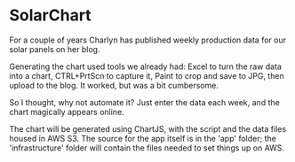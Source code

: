 # SolarChart
For a couple of years Charlyn has published weekly production data for our solar panels on her blog.

Generating the chart used tools we already had:  Excel to turn the raw data into a chart, CTRL+PrtScn to capture it, Paint to crop and save to JPG, then upload to the blog.  It worked, but was a bit cumbersome.

So I thought, why not automate it?  Just enter the data each week, and the chart magically appears online.

The chart will be generated using ChartJS, with the script and the data files housed in AWS S3.  The source for the app itself is in the 'app' folder; the 'infrastructure' folder will contain the files needed to set things up on AWS.
